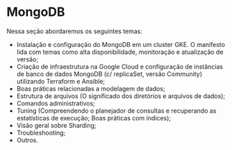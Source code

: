 # MongoDB
Nessa seção abordaremos os seguintes temas:

- Instalação e configuração do MongoDB em um cluster GKE. O manifesto lida com temas como alta disponibilidade, monitoração e atualização de versão;
- Criação de infraestrutura na Google Cloud e configuração de instâncias de banco de dados MongoDB (c/ replicaSet, versão Community) utilizando Terraform e Ansible;
- Boas práticas relacionadas a modelagem de dados;
- Estrutura de arquivos (O significado dos diretórios e arquivos de dados);
- Comandos administrativos;
- Tuning (Compreendendo o planejador de consultas e recuperando as estatísticas de execução; Boas práticas com índices);
- Visão geral sobre Sharding;
- Troubleshooting;
- Outros.